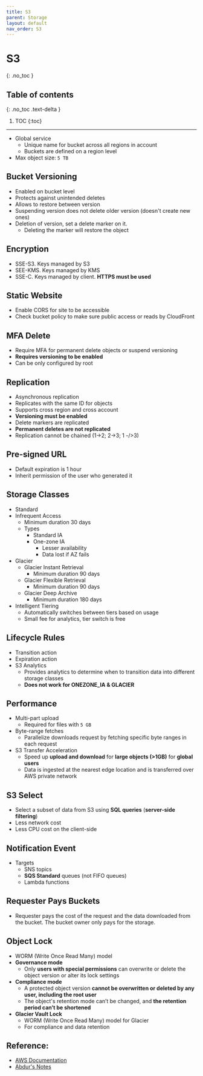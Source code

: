```yaml
---
title: S3
parent: Storage
layout: default
nav_order: S3
---
```


# S3
{: .no_toc }

## Table of contents
{: .no_toc .text-delta }

1. TOC
{:toc}

---

- Global service
	- Unique name for bucket across all regions in account
	- Buckets are defined on a region level
- Max object size: `5 TB`

## Bucket Versioning
- Enabled on bucket level
- Protects against unintended deletes
- Allows to restore between version
- Suspending version does not delete older version (doesn't create new ones)
- Deletion of version, set a delete marker on it. 
	- Deleting the marker will restore the object

## Encryption
- SSE-S3. Keys managed by S3
- SEE-KMS. Keys managed by KMS
- SSE-C. Keys managed by client. **HTTPS must be used**

## Static Website
- Enable CORS for site to be accessible
- Check bucket policy to make sure public access or reads by CloudFront

## MFA Delete
- Require MFA for permanent delete objects or suspend versioning
- **Requires versioning to be enabled**
- Can be only configured by root

## Replication
- Asynchronous replication
- Replicates with the same ID for objects
- Supports cross region and cross account
- **Versioning must be enabled**
- Delete markers are replicated
- **Permanent deletes are not replicated**
- Replication cannot be chained (1->2; 2->3; 1 -/>3)

## Pre-signed URL
- Default expiration is 1 hour
- Inherit permission of the user who generated it

## Storage Classes
- Standard
- Infrequent Access
	- Minimum duration 30 days
	- Types
		- Standard IA
		- One-zone IA
			- Lesser availability 
			- Data lost if AZ fails
- Glacier
	- Glacier Instant Retrieval
		- Minimum duration 90 days
	- Glacier Flexible Retrieval
		- Minimum duration 90 days
	- Glacier Deep Archive
		- Minimum duration 180 days
- Intelligent Tiering
	- Automatically switches between tiers based on usage
	- Small fee for analytics, tier switch is free

## Lifecycle Rules
- Transition action
- Expiration action
- S3 Analytics
	- Provides analytics to determine when to transition data into different storage classes
	- **Does not work for ONEZONE_IA & GLACIER**

## Performance
- Multi-part upload
	- Required for files with `5 GB`
- Byte-range fetches
	- Parallelize downloads request by fetching specific byte ranges in each request
- S3 Transfer Acceleration
	- Speed up **upload and download** for **large objects (>1GB)** for **global users**
	- Data is ingested at the nearest edge location and is transferred over AWS private network

## S3 Select
- Select a subset of data from S3 using **SQL queries** (**server-side filtering**)
- Less network cost
- Less CPU cost on the client-side

## Notification Event
- Targets
	- SNS topics
	- **SQS Standard** queues (not FIFO queues)
	- Lambda functions

## Requester Pays Buckets
- Requester pays the cost of the request and the data downloaded from the bucket. The bucket owner only pays for the storage.

## Object Lock
- WORM (Write Once Read Many) model
- **Governance mode**
    - Only **users with special permissions** can overwrite or delete the object version or alter its lock settings
- **Compliance mode**
    - A protected object version **cannot be overwritten or deleted by any user, including the root user**
    - The object's retention mode can’t be changed, and **the retention period can’t be shortened**
- **Glacier Vault Lock**
	- WORM (Write Once Read Many) model for Glacier
	- For compliance and data retention

## Reference:
* [AWS Documentation](https://docs.aws.amazon.com/s3/)
* [Abdur's Notes](https://notes.arkalim.org/notes/aws%20solutions%20architect%20associate/simple%20storage%20service%20(s3)/)